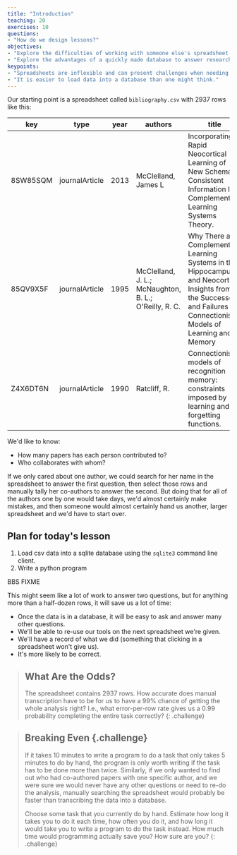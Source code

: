```yaml
---
title: "Introduction"
teaching: 20
exercises: 10
questions:
- "How do we design lessons?"
objectives:
- "Explore the difficulties of working with someone else's spreadsheet."
- "Explore the advantages of a quickly made database to answer research questions."
keypoints:
- "Spreadsheets are inflexible and can present challenges when needing to answer novel questions."
- "It is easier to load data into a database than one might think."
---
```


Our starting point is a spreadsheet called `bibliography.csv`
with 2937 rows like this:

|key     |type       |year|authors                                                                                           |title             |journal                                             |
|--------|-----------|----|--------------------------------------------------------------------------------------------------|------------------|----------------------------------------------------|
|8SW85SQM|journalArticle|2013|McClelland, James L|Incorporating Rapid Neocortical Learning of New Schema-Consistent Information Into Complementary Learning Systems Theory.|J Exp Psychol Gen|
|85QV9X5F|journalArticle|1995|McClelland, J. L.; McNaughton, B. L.; O'Reilly, R. C.|Why There are Complementary Learning Systems in the Hippocampus and Neocortex: Insights from the Successes and Failures of Connectionist Models of Learning and Memory|Psychological Review|
|Z4X6DT6N|journalArticle|1990|Ratcliff, R.|Connectionist models of recognition memory: constraints imposed by learning and forgetting functions.|Psychological review|

We'd like to know:

*   How many papers has each person contributed to?
*   Who collaborates with whom?

If we only cared about one author,
we could search for her name in the spreadsheet to answer the first question,
then select those rows and manually tally her co-authors to answer the second.
But doing that for all of the authors one by one would take days,
we'd almost certainly make mistakes,
and then someone would almost certainly hand us another, larger spreadsheet
and we'd have to start over.


## Plan for today's lesson

1. Load csv data into a sqlite database using the `sqlite3` command line client.
2. Write a python program 

BBS FIXME



This might seem like a lot of work to answer two questions,
but for anything more than a half-dozen rows,
it will save us a lot of time:

*   Once the data is in a database,
    it will be easy to ask and answer many other questions.
*   We'll be able to re-use our tools on the next spreadsheet we're given.
*   We'll have a record of what we did
    (something that clicking in a spreadsheet won't give us).
*   It's more likely to be correct.

> ## What Are the Odds? 
>
> The spreadsheet contains 2937 rows.
> How accurate does manual transcription have to be
> for us to have a 99% chance of getting the whole analysis right?
> I.e., what error-per-row rate gives us a 0.99 probability
> completing the entire task correctly?
{: .challenge}

> ## Breaking Even {.challenge}
>
> If it takes 10 minutes to write a program to do a task
> that only takes 5 minutes to do by hand,
> the program is only worth writing
> if the task has to be done more than twice.
> Similarly,
> if we only wanted to find out who had co-authored papers with one specific author,
> and we were sure we would never have any other questions
> or need to re-do the analysis,
> manually searching the spreadsheet would probably be faster than
> transcribing the data into a database.
> 
> Choose some task that you currently do by hand.
> Estimate how long it takes you to do it each time,
> how often you do it,
> and how long it would take you to write a program to do the task instead.
> How much time would programming actually save you?
> How sure are you?
{: .challenge}